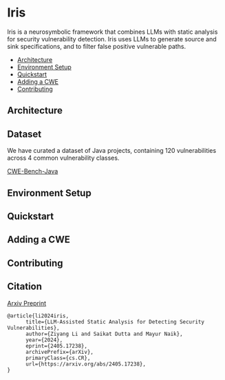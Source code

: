 # Iris 
Iris is a neurosymbolic framework that combines LLMs with static analysis for security vulnerability detection. Iris uses LLMs to generate source and sink specifications, and to filter false positive vulnerable paths. 

- [Architecture](#architecture)
- [Environment Setup](#environment-setup)
- [Quickstart](#quickstart)
- [Adding a CWE](#adding-a-cwe)
- [Contributing](#contributing)

## Architecture

## Dataset 
We have curated a dataset of Java projects, containing 120 vulnerabilities across 4 common vulnerability classes. 

[CWE-Bench-Java](https://github.com/Liby99/cwe-bench-java)

## Environment Setup 

## Quickstart

## Adding a CWE

## Contributing

## Citation 
[Arxiv Preprint](https://arxiv.org/abs/2405.17238)
```
@article{li2024iris,
      title={LLM-Assisted Static Analysis for Detecting Security Vulnerabilities},
      author={Ziyang Li and Saikat Dutta and Mayur Naik},
      year={2024},
      eprint={2405.17238},
      archivePrefix={arXiv},
      primaryClass={cs.CR},
      url={https://arxiv.org/abs/2405.17238},
}
```